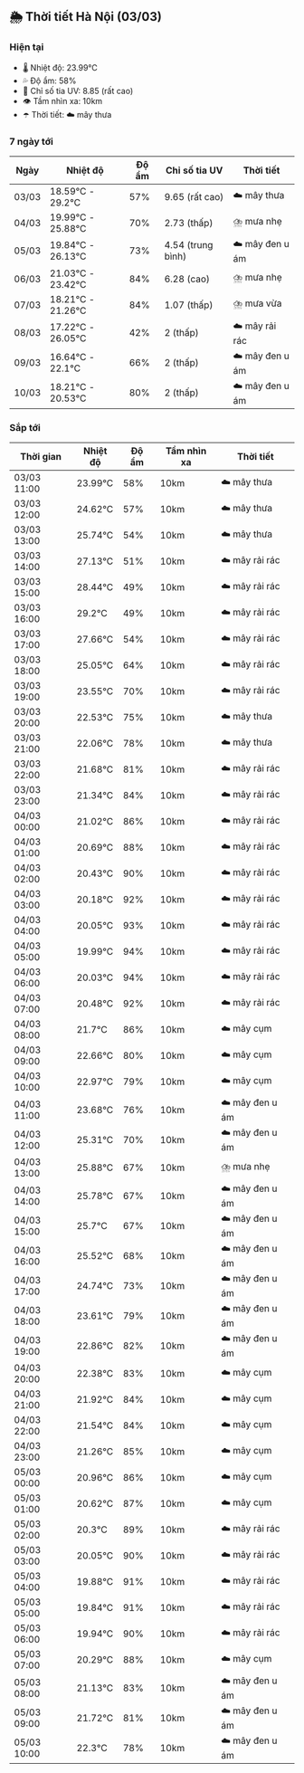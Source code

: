 ## 🌦️ Thời tiết Hà Nội (03/03)

### Hiện tại

- 🌡️ Nhiệt độ: 23.99℃
- 💦 Độ ẩm: 58%
- 🌟 Chỉ số tia UV: 8.85 (rất cao)
- 👁️ Tầm nhìn xa: 10km
- ☂️ Thời tiết: ☁️ mây thưa

### 7 ngày tới

| Ngày | Nhiệt độ | Độ ẩm | Chỉ số tia UV | Thời tiết |
| --- | --- | --- | --- | --- |
| 03/03 | 18.59℃ - 29.2℃ | 57% | 9.65 (rất cao) | ☁️ mây thưa |
| 04/03 | 19.99℃ - 25.88℃ | 70% | 2.73 (thấp) | ⛈️ mưa nhẹ |
| 05/03 | 19.84℃ - 26.13℃ | 73% | 4.54 (trung bình) | ☁️ mây đen u ám |
| 06/03 | 21.03℃ - 23.42℃ | 84% | 6.28 (cao) | ⛈️ mưa nhẹ |
| 07/03 | 18.21℃ - 21.26℃ | 84% | 1.07 (thấp) | ⛈️ mưa vừa |
| 08/03 | 17.22℃ - 26.05℃ | 42% | 2 (thấp) | ☁️ mây rải rác |
| 09/03 | 16.64℃ - 22.1℃ | 66% | 2 (thấp) | ☁️ mây đen u ám |
| 10/03 | 18.21℃ - 20.53℃ | 80% | 2 (thấp) | ☁️ mây đen u ám |

### Sắp tới

| Thời gian | Nhiệt độ | Độ ẩm | Tầm nhìn xa | Thời tiết |
| --- | --- | --- | --- | --- |
| 03/03 11:00 | 23.99℃ | 58% | 10km | ☁️ mây thưa |
| 03/03 12:00 | 24.62℃ | 57% | 10km | ☁️ mây thưa |
| 03/03 13:00 | 25.74℃ | 54% | 10km | ☁️ mây thưa |
| 03/03 14:00 | 27.13℃ | 51% | 10km | ☁️ mây rải rác |
| 03/03 15:00 | 28.44℃ | 49% | 10km | ☁️ mây rải rác |
| 03/03 16:00 | 29.2℃ | 49% | 10km | ☁️ mây rải rác |
| 03/03 17:00 | 27.66℃ | 54% | 10km | ☁️ mây rải rác |
| 03/03 18:00 | 25.05℃ | 64% | 10km | ☁️ mây rải rác |
| 03/03 19:00 | 23.55℃ | 70% | 10km | ☁️ mây rải rác |
| 03/03 20:00 | 22.53℃ | 75% | 10km | ☁️ mây thưa |
| 03/03 21:00 | 22.06℃ | 78% | 10km | ☁️ mây thưa |
| 03/03 22:00 | 21.68℃ | 81% | 10km | ☁️ mây rải rác |
| 03/03 23:00 | 21.34℃ | 84% | 10km | ☁️ mây rải rác |
| 04/03 00:00 | 21.02℃ | 86% | 10km | ☁️ mây rải rác |
| 04/03 01:00 | 20.69℃ | 88% | 10km | ☁️ mây rải rác |
| 04/03 02:00 | 20.43℃ | 90% | 10km | ☁️ mây rải rác |
| 04/03 03:00 | 20.18℃ | 92% | 10km | ☁️ mây rải rác |
| 04/03 04:00 | 20.05℃ | 93% | 10km | ☁️ mây rải rác |
| 04/03 05:00 | 19.99℃ | 94% | 10km | ☁️ mây rải rác |
| 04/03 06:00 | 20.03℃ | 94% | 10km | ☁️ mây rải rác |
| 04/03 07:00 | 20.48℃ | 92% | 10km | ☁️ mây rải rác |
| 04/03 08:00 | 21.7℃ | 86% | 10km | ☁️ mây cụm |
| 04/03 09:00 | 22.66℃ | 80% | 10km | ☁️ mây cụm |
| 04/03 10:00 | 22.97℃ | 79% | 10km | ☁️ mây cụm |
| 04/03 11:00 | 23.68℃ | 76% | 10km | ☁️ mây đen u ám |
| 04/03 12:00 | 25.31℃ | 70% | 10km | ☁️ mây đen u ám |
| 04/03 13:00 | 25.88℃ | 67% | 10km | ⛈️ mưa nhẹ |
| 04/03 14:00 | 25.78℃ | 67% | 10km | ☁️ mây đen u ám |
| 04/03 15:00 | 25.7℃ | 67% | 10km | ☁️ mây đen u ám |
| 04/03 16:00 | 25.52℃ | 68% | 10km | ☁️ mây đen u ám |
| 04/03 17:00 | 24.74℃ | 73% | 10km | ☁️ mây đen u ám |
| 04/03 18:00 | 23.61℃ | 79% | 10km | ☁️ mây đen u ám |
| 04/03 19:00 | 22.86℃ | 82% | 10km | ☁️ mây đen u ám |
| 04/03 20:00 | 22.38℃ | 83% | 10km | ☁️ mây cụm |
| 04/03 21:00 | 21.92℃ | 84% | 10km | ☁️ mây cụm |
| 04/03 22:00 | 21.54℃ | 84% | 10km | ☁️ mây cụm |
| 04/03 23:00 | 21.26℃ | 85% | 10km | ☁️ mây cụm |
| 05/03 00:00 | 20.96℃ | 86% | 10km | ☁️ mây cụm |
| 05/03 01:00 | 20.62℃ | 87% | 10km | ☁️ mây cụm |
| 05/03 02:00 | 20.3℃ | 89% | 10km | ☁️ mây rải rác |
| 05/03 03:00 | 20.05℃ | 90% | 10km | ☁️ mây rải rác |
| 05/03 04:00 | 19.88℃ | 91% | 10km | ☁️ mây rải rác |
| 05/03 05:00 | 19.84℃ | 91% | 10km | ☁️ mây rải rác |
| 05/03 06:00 | 19.94℃ | 90% | 10km | ☁️ mây rải rác |
| 05/03 07:00 | 20.29℃ | 88% | 10km | ☁️ mây cụm |
| 05/03 08:00 | 21.13℃ | 83% | 10km | ☁️ mây đen u ám |
| 05/03 09:00 | 21.72℃ | 81% | 10km | ☁️ mây đen u ám |
| 05/03 10:00 | 22.3℃ | 78% | 10km | ☁️ mây đen u ám |
